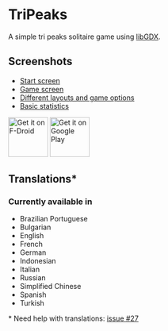 # TriPeaks

A simple tri peaks solitaire game using [libGDX](https://libgdx.com/).

## Screenshots

* [Start screen](screenshots/readme-s1-2024-08-18.png)
* [Game screen](screenshots/readme-s2-2024-08-18.png)
* [Different layouts and game options](screenshots/readme-s3-2024-08-18.png)
* [Basic statistics](screenshots/readme-s4-2024-08-18.png)


[<img src="https://fdroid.gitlab.io/artwork/badge/get-it-on.png" alt="Get it on F-Droid" height="80">](https://f-droid.org/packages/ogz.tripeaks)
[<img src="https://play.google.com/intl/en_us/badges/static/images/badges/en_badge_web_generic.png" alt="Get it on Google Play" height="80">](https://play.google.com/store/apps/details?id=ogz.tripeaks&pcampaignid=pcampaignidMKT-Other-global-all-co-prtnr-py-PartBadge-Mar2515-1)

## Translations*

### Currently available in

* Brazilian Portuguese
* Bulgarian
* English
* French
* German
* Indonesian
* Italian  
* Russian
* Simplified Chinese
* Spanish
* Turkish

\* Need help with translations: [issue #27](https://github.com/mimoguz/tripeaks-gdx/issues/27)


